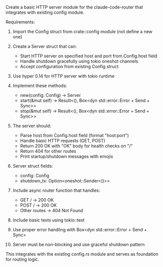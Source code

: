 Create a basic HTTP server module for the claude-code-router that integrates with existing config module.

Requirements:
1. Import the Config struct from crate::config module (not define a new one)

2. Create a Server struct that can:
   - Start HTTP server on specified host and port from Config.host field
   - Handle shutdown gracefully using tokio oneshot channels
   - Accept configuration from existing Config struct

3. Use hyper 0.14 for HTTP server with tokio runtime

4. Implement these methods:
   - new(config: Config) -> Server
   - start(&mut self) -> Result<(), Box<dyn std::error::Error + Send + Sync>>
   - stop(&mut self) -> Result<(), Box<dyn std::error::Error + Send + Sync>>

5. The server should:
   - Parse host from Config.host field (format "host:port")
   - Handle basic HTTP requests (GET, POST) 
   - Return 200 OK with "OK" body for health checks on "/"
   - Return 404 for other routes
   - Print startup/shutdown messages with emojis

6. Server struct fields:
   - config: Config
   - shutdown_tx: Option<oneshot::Sender<()>>

7. Include async router function that handles:
   - GET / -> 200 OK
   - POST / -> 200 OK  
   - Other routes -> 404 Not Found

8. Include basic tests using tokio::test

9. Use proper error handling with Box<dyn std::error::Error + Send + Sync>

10. Server must be non-blocking and use graceful shutdown pattern

This integrates with the existing config.rs module and serves as foundation for routing logic.